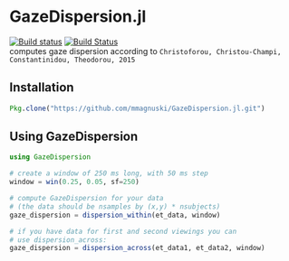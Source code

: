 # GazeDispersion.jl
[![Build status](https://ci.appveyor.com/api/projects/status/i9mxv6ao6wm1ydm4?svg=true)](https://ci.appveyor.com/project/mmagnuski/gazedispersion-jl)  [![Build Status](https://travis-ci.org/mmagnuski/GazeDispersion.jl.svg?branch=master)](https://travis-ci.org/mmagnuski/GazeDispersion.jl)  
computes gaze dispersion according to `Christoforou, Christou-Champi, Constantinidou, Theodorou, 2015`

## Installation
```julia
Pkg.clone("https://github.com/mmagnuski/GazeDispersion.jl.git")
```

## Using GazeDispersion

```julia
using GazeDispersion

# create a window of 250 ms long, with 50 ms step 
window = win(0.25, 0.05, sf=250)

# compute GazeDispersion for your data
# (the data should be nsamples by (x,y) * nsubjects)
gaze_dispersion = dispersion_within(et_data, window)

# if you have data for first and second viewings you can
# use dispersion_across:
gaze_dispersion = dispersion_across(et_data1, et_data2, window)
```
